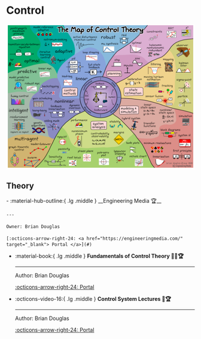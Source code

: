 # Control

![Map of Contorl](map-en.png)

## Theory

<div class="grid cards" markdown>
-   :material-hub-outline:{ .lg .middle } __Engineering Media 🏆__
  
    ---

    Owner: Brian Douglas

    [:octicons-arrow-right-24: <a href="https://engineeringmedia.com/" target="_blank"> Portal </a>](#)

-   :material-book:{ .lg .middle } __Fundamentals of Control Theory 🎯✅🏆__

    ---

    Author: Brian Douglas

    [:octicons-arrow-right-24: <a href="https://engineeringmedia.com/books" target="_blank"> Portal </a>](#)

-   :octicons-video-16:{ .lg .middle } __Control System Lectures 🎯🏆__
  
    ---

    Author: Brian Douglas

    [:octicons-arrow-right-24: <a href="https://engineeringmedia.com/videos" target="_blank"> Portal </a>](#)

</div>